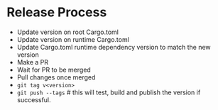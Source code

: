 # Release Process

- Update version on root Cargo.toml
- Update version on runtime Cargo.toml
- Update Cargo.toml runtime dependency version to match the new version
- Make a PR
- Wait for PR to be merged
- Pull changes once merged
- `git tag v<version>`
- `git push --tags` # this will test, build and publish the version if successful.
